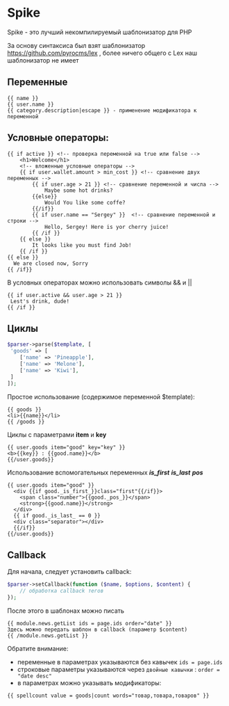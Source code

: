 Spike
======

Spike - это лучший некомпилируемый шаблонизатор для PHP

За основу синтаксиса был взят шаблонизатор https://github.com/pyrocms/lex , более ничего общего с Lex наш шаблонизатор не имеет

## Переменные
```
{{ name }}
{{ user.name }}
{{ category.description|escape }} - применение модификатора к переменной
```

## Условные операторы:
```
{{ if active }}	<!-- проверка переменной на true или false -->
	<h1>Welcome</h1>
	<!-- вложенные условные операторы -->
	{{ if user.wallet.amount > min_cost }} <!-- сравнение двух переменных -->
		{{ if user.age > 21 }} <!-- сравнение переменной и числа -->
			Maybe some hot drinks?
		{{else}}
			Would You like some coffe?
		{{/if}}
		{{ if user.name == "Sergey" }}	<!-- сравнение переменной и строки -->
			Hello, Sergey! Here is yor cherry juice!
		{{ /if }}
	{{ else }}
		It looks like you must find Job!
	{{ /if }}
{{ else }}
  We are closed now, Sorry
{{ /if}}
```

В условных операторах можно использовать символы && и ||
```
{{ if user.active && user.age > 21 }}
 Lest's drink, dude!
{{ /if }}
```

## Циклы
```php 
$parser->parse($template, [
 'goods' => [
    ['name' => 'Pineapple'],
    ['name' => 'Melone'],
    ['name' => 'Kiwi'],
 ]
]);
```

Простое использование (содержимое переменной $template): 
```
{{ goods }}
<li>{{name}}</li>
{{ /goods }}
```

Циклы с параметрами <b>item</b> и <b>key</b>
```
{{ user.goods item="good" key="key" }} 
<b>{{key}} : {{good.name}}</b>
{{/user.goods}}
```

Использование вспомогательных переменных <b>_is_first_</b> <b>_is_last_</b> <b>_pos_</b>
```
{{ user.goods item="good" }} 
  <div {{if good._is_first_}}class="first"{{/if}}>
    <span class="number">{{good._pos_}}</span>
    <strong>{{good.name}}</strong>
  </div>
  {{ if good._is_last_ == 0 }}
  <div class="separator"></div>
  {{/if}}
{{/user.goods}}
```



## Callback
Для начала, следует установить callback: 
```php
$parser->setCallback(function ($name, $options, $content) {
    // обработка callback тегов
});
```
После этого в шаблонах можно писать
```
{{ module.news.getList ids = page.ids order="date" }}
Здесь можно передать шаблон в callback (параметр $content) 
{{ /module.news.getList }}
```
Обратите внимание: 
* переменные в параметрах указываются без кавычек `ids = page.ids`
* строковые параметры указываются через `двойные кавычки` : `order = "date desc"`
* в параметрах можно указывать модификаторы:
```
{{ spellcount value = goods|count words="товар,товара,товаров" }}
```

